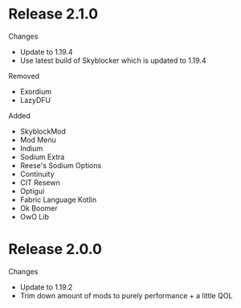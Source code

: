 # Release 2.1.0
Changes
* Update to 1.19.4
* Use latest build of Skyblocker which is updated to 1.19.4

Removed
* Exordium
* LazyDFU

Added
* SkyblockMod
* Mod Menu
* Indium
* Sodium Extra
* Reese's Sodium Options
* Continuity
* CIT Resewn
* Optigui
* Fabric Language Kotlin
* Ok Boomer
* OwO Lib

# Release 2.0.0

Changes
* Update to 1.19.2
* Trim down amount of mods to purely performance + a little QOL
